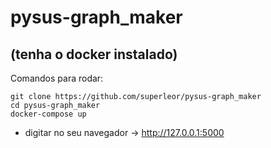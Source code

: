 # pysus-graph_maker

## (tenha o docker instalado)
Comandos para rodar:
```
git clone https://github.com/superleor/pysus-graph_maker
cd pysus-graph_maker
docker-compose up
```

- digitar no seu navegador -> http://127.0.0.1:5000
